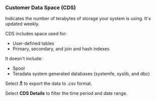 ### Customer Data Space (CDS)

Indicates the number of terabytes of storage your system is using. It's updated weekly.

CDS includes space used for:
- User-defined tables
- Primary, secondary, and join and hash indexes

It doesn't include:
- Spool
- Teradata system generated databases (systemfe, syslib, and dbc)

Select 
![cov-icn-export.png](cov-icn-export.png) to export the data to .csv format.

Select **CDS Details** to filter the time period and date range.